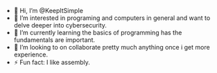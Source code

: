- 👋 Hi, I’m @KeepItSimpIe
- 👀 I’m interested in programing and computers in general and want to delve deeper into cybersecurity.
- 🌱 I’m currently learning the basics of programming has the fundamentals are important.
- 💞️ I’m looking to on collaborate pretty much anything once i get more experience.
- ⚡ Fun fact: I like assembly.

<!---
KeepItSimpIe/KeepItSimpIe is a ✨ special ✨ repository because its `README.md` (this file) appears on your GitHub profile.
You can click the Preview link to take a look at your changes.
--->

